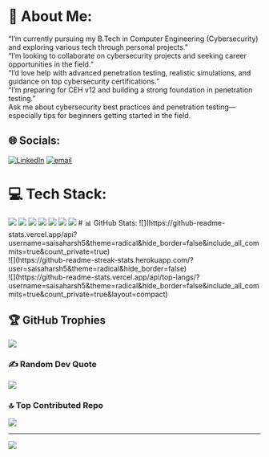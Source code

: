 # 💫 About Me:
“I’m currently pursuing my B.Tech in Computer Engineering (Cybersecurity) and exploring various tech through personal projects.”<br>“I’m looking to collaborate on cybersecurity projects and seeking career opportunities in the field.”<br>“I’d love help with advanced penetration testing, realistic simulations, and guidance on top cybersecurity certifications.”<br>“I’m preparing for CEH v12 and building a strong foundation in penetration testing.”<br>Ask me about cybersecurity best practices and penetration testing—especially tips for beginners getting started in the field.


## 🌐 Socials:
[![LinkedIn](https://img.shields.io/badge/LinkedIn-%230077B5.svg?logo=linkedin&logoColor=white)](https://linkedin.com/in/saisaharsh5) [![email](https://img.shields.io/badge/Email-D14836?logo=gmail&logoColor=white)](mailto:saisaharsh2003@gmail.com) 

# 💻 Tech Stack:
  <img src="https://img.shields.io/badge/Python-3.10-blue?style=for-the-badge&logo=python&logoColor=ffdd54"/>
  <img src="https://img.shields.io/badge/Django-4.x-brightgreen?style=for-the-badge&logo=django"/>
  <img src="https://img.shields.io/badge/Tor-Proxy-7E4798?style=for-the-badge&logo=tor-project&logoColor=white"/>
  <img src="https://img.shields.io/badge/BeautifulSoup-Parser-green?style=for-the-badge"/>
  <img src="https://img.shields.io/badge/SpaCy-NLP-blue?style=for-the-badge"/>
  <img src="https://img.shields.io/badge/BERT-Transformer-red?style=for-the-badge"/>
  <img src="https://img.shields.io/badge/SQLite-DB-lightgrey?style=for-the-badge&logo=sqlite"/>
# 📊 GitHub Stats:
![](https://github-readme-stats.vercel.app/api?username=saisaharsh5&theme=radical&hide_border=false&include_all_commits=true&count_private=true)<br/>
![](https://github-readme-streak-stats.herokuapp.com/?user=saisaharsh5&theme=radical&hide_border=false)<br/>
![](https://github-readme-stats.vercel.app/api/top-langs/?username=saisaharsh5&theme=radical&hide_border=false&include_all_commits=true&count_private=true&layout=compact)

## 🏆 GitHub Trophies
![](https://github-profile-trophy.vercel.app/?username=saisaharsh5&theme=radical&no-frame=false&no-bg=false&margin-w=4)

### ✍️ Random Dev Quote
![](https://quotes-github-readme.vercel.app/api?type=horizontal&theme=radical)

### 🔝 Top Contributed Repo
![](https://github-contributor-stats.vercel.app/api?username=saisaharsh5&limit=5&theme=tokyonight&combine_all_yearly_contributions=true)

---
[![](https://visitcount.itsvg.in/api?id=saisaharsh5&icon=5&color=5)](https://visitcount.itsvg.in)

<!-- Proudly created with GPRM ( https://gprm.itsvg.in ) -->
